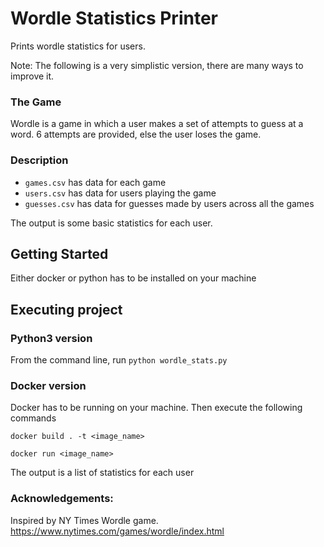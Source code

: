# Wordle Statistics Printer
Prints wordle statistics for users.

Note: The following is a very simplistic version, there are many ways to improve it.

### The Game
Wordle is a game in which a user makes a set of attempts to guess at a word. 6 attempts are provided, else the user loses the game.

### Description
- `games.csv` has data for each game
- `users.csv` has data for users playing the game
- `guesses.csv` has data for guesses made by users across all the games

The output is some basic statistics for each user.

## Getting Started
Either docker or python has to be installed on your machine

## Executing project

### Python3 version
From the command line, run 
`python wordle_stats.py`

### Docker version
Docker has to be running on your machine. Then execute the following commands

`docker build . -t <image_name>`

`docker run <image_name>`

The output is a list of statistics for each user

### Acknowledgements:
Inspired by NY Times Wordle game.
https://www.nytimes.com/games/wordle/index.html
